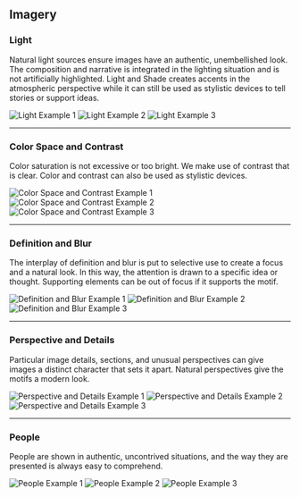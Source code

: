 ## Imagery

### Light

Natural light sources ensure images have an authentic, unembellished look. The composition and narrative is integrated in the lighting situation and is not artificially highlighted.  Light and Shade creates accents in the atmospheric perspective while it can still be used as stylistic devices to tell stories or support ideas.

![Light Example 1](http://www.navy.mil/management/photodb/photos/180423-N-FN963-0145.JPG "Light Example 1")
![Light Example 2](http://www.navy.mil/management/photodb/photos/180425-N-NK192-2077.JPG "Light Example 2")
![Light Example 3](http://www.navy.mil/management/photodb/photos/180424-N-TV230-1571.JPG "Light Example 3")

  <hr>

### Color Space and Contrast

Color saturation is not excessive or too bright.  We make use of contrast that is clear. Color and contrast can also be used as stylistic devices.

![Color Space and Contrast Example 1](http://www.navy.mil/management/photodb/photos/180410-N-ZB537-017.JPG "Color Space and Contrast Example 1")
![Color Space and Contrast Example 2](http://www.navy.mil/management/photodb/photos/180410-N-KP946-002.JPG "Color Space and Contrast Example 2")
![Color Space and Contrast Example 3](http://www.navy.mil/management/photodb/photos/180330-N-FM530-0003.JPG "Color Space and Contrast Example 3")

  <hr>

### Definition and Blur

The interplay of definition and blur is put to selective use to create a focus and a natural look.  In this way, the attention is drawn to a specific idea or thought.  Supporting elements can be out of focus if it supports the motif.

![Definition and Blur Example 1](http://www.navy.mil/management/photodb/photos/180425-N-EL867-088.JPG "Definition and Blur Example 1")
![Definition and Blur Example 2](http://www.navy.mil/management/photodb/photos/180331-N-SJ730-0155.JPG "Definition and Blur Example 2")
![Definition and Blur Example 3](http://www.navy.mil/management/photodb/photos/180421-N-YF227-112.JPG "Definition and Blur Example 3")

  <hr>

### Perspective and Details

Particular image details, sections, and unusual perspectives can give images a distinct character that sets it apart.  Natural perspectives give the motifs a modern look. 

![Perspective and Details Example 1](http://www.navy.mil/management/photodb/photos/180423-N-AV754-0155.JPG "Perspective and Details Example 1")
![Perspective and Details Example 2](http://www.navy.mil/management/photodb/photos/180403-M-MI724-081.JPG "Perspective and Details Example 2")
![Perspective and Details Example 3](http://www.navy.mil/management/photodb/photos/180401-N-XC372-1151.JPG "Perspective and Details Example 3")

  <hr>

### People

People are shown in authentic, uncontrived situations, and the way they are presented is always easy to comprehend.

![People Example 1](http://www.navy.mil/management/photodb/photos/180330-N-LY160-0182.JPG "People Example 1")
![People Example 2](http://www.navy.mil/management/photodb/photos/180322-N-XF155-012.JPG "People Example 2")
![People Example 3](http://www.navy.mil/management/photodb/photos/180322-N-UP035-0076.JPG "People Example 3")
